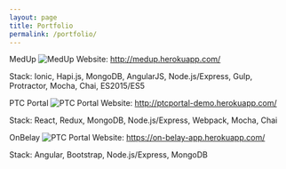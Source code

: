 ```yaml
---
layout: page
title: Portfolio
permalink: /portfolio/
---
```


MedUp
![MedUp](https://s32.postimg.org/lpe48ckxx/medup.jpg)
Website: <http://medup.herokuapp.com/>

Stack: Ionic, Hapi.js, MongoDB, AngularJS, Node.js/Express, Gulp, Protractor, Mocha, Chai, ES2015/ES5 

PTC Portal
![PTC Portal](https://s32.postimg.org/77gx0ctmt/onbelay.png)
Website: <http://ptcportal-demo.herokuapp.com/>

Stack: React, Redux, MongoDB, Node.js/Express, Webpack, Mocha, Chai

OnBelay
![PTC Portal](https://s32.postimg.org/hit9t0lc5/ptcportal.png)
Website: <https://on-belay-app.herokuapp.com/>

Stack: Angular, Bootstrap, Node.js/Express, MongoDB